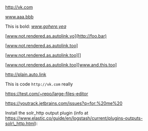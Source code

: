 http://vk.com

www.aaa.bbb

This is bold: *www.gohere.yea*

[www.not.rendered.as.autolink.yo](http://foo.bar)

[www.not.rendered.as.autolink.too]

[www.not.rendered.as.autolink.too][]

[www.not.rendered.as.autolink.too][www.and.this.too]

<http://plain.auto.link>

This is code `http://vk.com` really


https://test.com/~repo/large-files-editor

https://youtrack.jetbrains.com/issues?q=for:%20me%20

Install the solr\_http output plugin (info at https://www.elastic.co/guide/en/logstash/current/plugins-outputs-solr\_http.html):